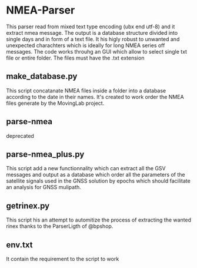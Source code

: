 # NMEA-Parser
This parser read from mixed text type encoding (ubx end utf-8) and it extract nmea message. The output is a database structure divided into single days and in form of a text file.
It his higly robust to unwanted and unexpected charachters which is ideally for long NMEA series off messages. The code works throuhg an GUI which allow to select single txt file or entire folder. The files must have the .txt extension

## make_database.py
This script concatanate NMEA files inside a folder into a database according to the date in their names. It's created to work order the NMEA files generate by the MovingLab project.

## **parse-nmea**
deprecated

## **parse-nmea_plus.py**
This script add a new functionnality which can extract all the GSV messages and output as a database which order all the parameters of the satellite signals used in the GNSS solution by epochs which should facilitate an analysis for GNSS mulipath. 

## **getrinex.py**
This script his an attempt to automitize the process of extracting the wanted rinex thanks to the ParserLigth of @bpshop. 

## **env.txt** 
It contain the requirement to the script to work
